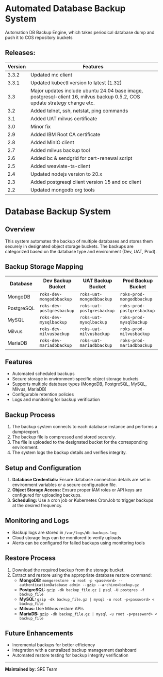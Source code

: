 # Automated Database Backup System

Automation DB Backup Engine, which takes periodical database dump and push it to COS repository buckets

## Releases:
| Version | Features |
| ------- | ------------------------------------------------ |
| 3.3.2 | Updated mc client |
| 3.3.1 | Updated kubectl version to latest (1.32) |
| 3.3 | Major updates include ubuntu 24.04 base image, postgresql-client 16, milvus backup 0.5.2, COS update strategy change etc.|
| 3.2 | Added telnet, ssh, netstat, ping commands |
| 3.1 | Added UAT milvus certificate |
| 3.0 | Minor fix |
| 2.9 | Added IBM Root CA certificate |
| 2.8 | Added MinIO client |
| 2.7 | Added milvus backup tool |
| 2.6 | Added bc & sendgrid for cert-renewal script |
| 2.5 | Added weaviate-ts-client |
| 2.4 | Updated nodejs version to 20.x |
| 2.3 | Added postgresql client version 15 and oc client |
| 2.2 | Updated mongodb org tools |

# Database Backup System

## Overview
This system automates the backup of multiple databases and stores them securely in designated object storage buckets. The backups are categorized based on the database type and environment (Dev, UAT, Prod).

## Backup Storage Mapping
| Database  | Dev Backup Bucket               | UAT Backup Bucket               | Prod Backup Bucket               |
|-----------|---------------------------------|---------------------------------|----------------------------------|
| MongoDB   | `roks-dev-mongodbbackup`       | `roks-uat-mongodbbackup`       | `roks-prod-mongodbbackup`       |
| PostgreSQL| `roks-dev-postgresbackup`      | `roks-uat-postgresbackup`      | `roks-prod-postgresbackup`      |
| MySQL     | `roks-dev-mysqlbackup`         | `roks-uat-mysqlbackup`         | `roks-prod-mysqlbackup`         |
| Milvus    | `roks-dev-milvusbackup`        | `roks-uat-milvusbackup`        | `roks-prod-milvusbackup`        |
| MariaDB   | `roks-dev-mariadbbackup`       | `roks-uat-mariadbbackup`       | `roks-prod-mariadbbackup`       |

## Features
- Automated scheduled backups
- Secure storage in environment-specific object storage buckets
- Supports multiple database types (MongoDB, PostgreSQL, MySQL, Milvus, MariaDB)
- Configurable retention policies
- Logs and monitoring for backup verification

## Backup Process
1. The backup system connects to each database instance and performs a dump/export.
2. The backup file is compressed and stored securely.
3. The file is uploaded to the designated bucket for the corresponding environment.
4. The system logs the backup details and verifies integrity.

## Setup and Configuration
1. **Database Credentials:** Ensure database connection details are set in environment variables or a secure configuration file.
2. **Object Storage Access:** Ensure proper IAM roles or API keys are configured for uploading backups.
3. **Scheduling:** Use a cron job or Kubernetes CronJob to trigger backups at the desired frequency.

## Monitoring and Logs
- Backup logs are stored in `/var/logs/db-backups.log`
- Cloud storage logs can be monitored to verify uploads
- Alerts can be configured for failed backups using monitoring tools

## Restore Process
1. Download the required backup from the storage bucket.
2. Extract and restore using the appropriate database restore command:
   - **MongoDB:** `mongorestore -u root -p <password> --authenticationDatabase admin --gzip --archive=backup.gz`
   - **PostgreSQL:** `gzip -dk backup_file.gz | psql -U postgres -f backup_file`
   - **MySQL:** `gzip -dk backup_file.gz | mysql -u root -p<password> < backup_file`
   - **Milvus:** Use Milvus restore APIs
   - **MariaDB:** `gzip -dk backup_file.gz | mysql -u root -p<password> < backup_file`

## Future Enhancements
- Incremental backups for better efficiency
- Integration with a centralized backup management dashboard
- Automated restore testing for backup integrity verification

---
**Maintained by:** SRE Team

